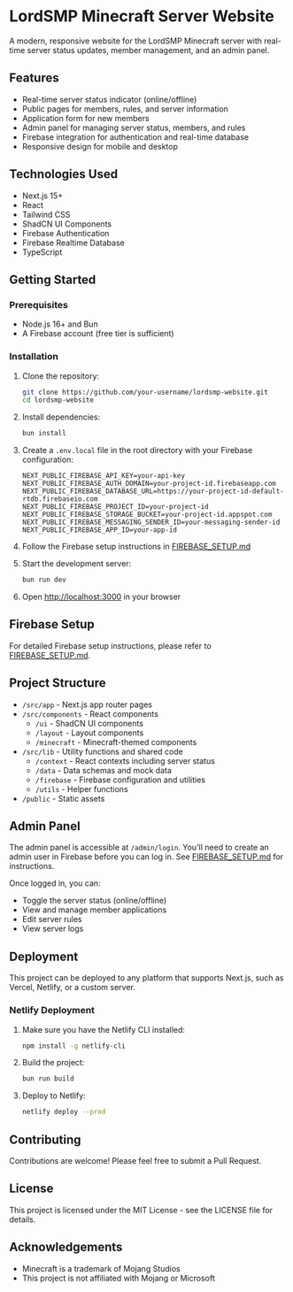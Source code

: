 # LordSMP Minecraft Server Website

A modern, responsive website for the LordSMP Minecraft server with real-time server status updates, member management, and an admin panel.

## Features

- Real-time server status indicator (online/offline)
- Public pages for members, rules, and server information
- Application form for new members
- Admin panel for managing server status, members, and rules
- Firebase integration for authentication and real-time database
- Responsive design for mobile and desktop

## Technologies Used

- Next.js 15+
- React
- Tailwind CSS
- ShadCN UI Components
- Firebase Authentication
- Firebase Realtime Database
- TypeScript

## Getting Started

### Prerequisites

- Node.js 16+ and Bun
- A Firebase account (free tier is sufficient)

### Installation

1. Clone the repository:
   ```bash
   git clone https://github.com/your-username/lordsmp-website.git
   cd lordsmp-website
   ```

2. Install dependencies:
   ```bash
   bun install
   ```

3. Create a `.env.local` file in the root directory with your Firebase configuration:
   ```
   NEXT_PUBLIC_FIREBASE_API_KEY=your-api-key
   NEXT_PUBLIC_FIREBASE_AUTH_DOMAIN=your-project-id.firebaseapp.com
   NEXT_PUBLIC_FIREBASE_DATABASE_URL=https://your-project-id-default-rtdb.firebaseio.com
   NEXT_PUBLIC_FIREBASE_PROJECT_ID=your-project-id
   NEXT_PUBLIC_FIREBASE_STORAGE_BUCKET=your-project-id.appspot.com
   NEXT_PUBLIC_FIREBASE_MESSAGING_SENDER_ID=your-messaging-sender-id
   NEXT_PUBLIC_FIREBASE_APP_ID=your-app-id
   ```

4. Follow the Firebase setup instructions in [FIREBASE_SETUP.md](./FIREBASE_SETUP.md)

5. Start the development server:
   ```bash
   bun run dev
   ```

6. Open [http://localhost:3000](http://localhost:3000) in your browser

## Firebase Setup

For detailed Firebase setup instructions, please refer to [FIREBASE_SETUP.md](./FIREBASE_SETUP.md).

## Project Structure

- `/src/app` - Next.js app router pages
- `/src/components` - React components
  - `/ui` - ShadCN UI components
  - `/layout` - Layout components
  - `/minecraft` - Minecraft-themed components
- `/src/lib` - Utility functions and shared code
  - `/context` - React contexts including server status
  - `/data` - Data schemas and mock data
  - `/firebase` - Firebase configuration and utilities
  - `/utils` - Helper functions
- `/public` - Static assets

## Admin Panel

The admin panel is accessible at `/admin/login`. You'll need to create an admin user in Firebase before you can log in. See [FIREBASE_SETUP.md](./FIREBASE_SETUP.md) for instructions.

Once logged in, you can:
- Toggle the server status (online/offline)
- View and manage member applications
- Edit server rules
- View server logs

## Deployment

This project can be deployed to any platform that supports Next.js, such as Vercel, Netlify, or a custom server.

### Netlify Deployment

1. Make sure you have the Netlify CLI installed:
   ```bash
   npm install -g netlify-cli
   ```

2. Build the project:
   ```bash
   bun run build
   ```

3. Deploy to Netlify:
   ```bash
   netlify deploy --prod
   ```

## Contributing

Contributions are welcome! Please feel free to submit a Pull Request.

## License

This project is licensed under the MIT License - see the LICENSE file for details.

## Acknowledgements

- Minecraft is a trademark of Mojang Studios
- This project is not affiliated with Mojang or Microsoft
